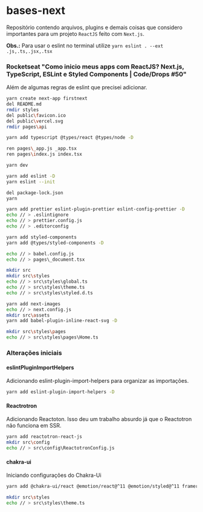# bases-next
Repositório contendo arquivos, plugins e demais coisas que considero importantes para um projeto `ReactJS` feito com `Next.js`.

**Obs.:** Para usar o eslint no terminal utilize `yarn eslint . --ext .js,.ts,.jsx,.tsx`

### Rocketseat "Como inicio meus apps com ReactJS? Next.js, TypeScript, ESLint e Styled Components | Code/Drops #50"
Além de algumas regras de eslint que precisei adicionar.
```bash
yarn create next-app firstnext
del README.md
rmdir styles
del public\favicon.ico
del public\vercel.svg
rmdir pages\api

yarn add typescript @types/react @types/node -D

ren pages\_app.js _app.tsx
ren pages\index.js index.tsx

yarn dev

yarn add eslint -D
yarn eslint --init

del package-lock.json
yarn

yarn add prettier eslint-plugin-prettier eslint-config-prettier -D
echo // > .eslintignore
echo // > prettier.config.js
echo // > .editorconfig

yarn add styled-components
yarn add @types/styled-components -D

echo // > babel.config.js
echo // > pages\_document.tsx

mkdir src
mkdir src\styles
echo // > src\styles\global.ts
echo // > src\styles\theme.ts
echo // > src\styles\styled.d.ts

yarn add next-images
echo // > next.config.js
mkdir src\assets
yarn add babel-plugin-inline-react-svg -D

mkdir src\styles\pages
echo // > src\styles\pages\Home.ts
```
### Alterações iniciais

#### eslintPluginImportHelpers
Adicionando eslint-plugin-import-helpers para organizar as importações.
```bash
yarn add eslint-plugin-import-helpers -D
```

#### Reactrotron
Adicionando Reactoton.
Isso deu um trabalho absurdo já que o Reactotron não funciona em SSR.
```bash
yarn add reactotron-react-js
mkdir src\config
echo // > src\config\ReactotronConfig.js
```

#### chakra-ui
Iniciando configurações do Chakra-Ui
```bash
yarn add @chakra-ui/react @emotion/react@^11 @emotion/styled@^11 framer-motion@^4

mkdir src\styles
echo // > src\styles\theme.ts
```
